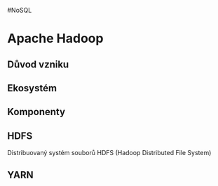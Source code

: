 #NoSQL 
# Apache Hadoop
## Důvod vzniku

## Ekosystém

## Komponenty

## HDFS
Distribuovaný systém souborů HDFS (Hadoop Distributed File System)

## YARN

